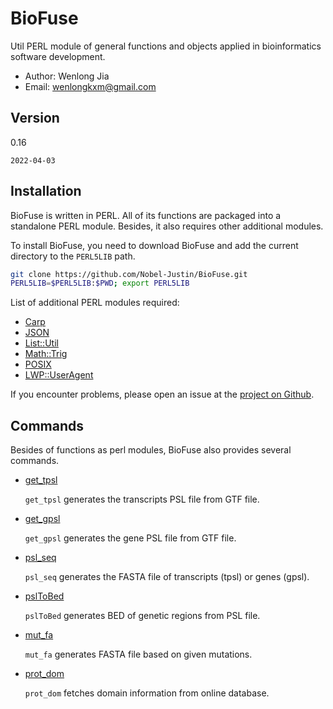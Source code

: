 # BioFuse

Util PERL module of general functions and objects applied in bioinformatics software development.

- Author: Wenlong Jia
- Email:  wenlongkxm@gmail.com

## Version
0.16

`2022-04-03`

## Installation

BioFuse is written in PERL. All of its functions are packaged into a standalone PERL module. Besides, it also requires other additional modules.

To install BioFuse, you need to download BioFuse and add the current directory to the `PERL5LIB` path.
```bash
git clone https://github.com/Nobel-Justin/BioFuse.git
PERL5LIB=$PERL5LIB:$PWD; export PERL5LIB
```
List of additional PERL modules required:
- [Carp](https://metacpan.org/pod/Carp)
- [JSON](https://metacpan.org/pod/JSON)
- [List::Util](https://metacpan.org/pod/List::Util)
- [Math::Trig](https://metacpan.org/pod/Math::Trig)
- [POSIX](https://metacpan.org/pod/distribution/perl/ext/POSIX/lib/POSIX.pod)
- [LWP::UserAgent](https://metacpan.org/pod/LWP::UserAgent)

If you encounter problems, please open an issue at the [project on Github](https://github.com/Nobel-Justin/BioFuse/issues).

## Commands

Besides of functions as perl modules, BioFuse also provides several commands.

- [get_tpsl](./manual/get_tpsl.md)

  `get_tpsl` generates the transcripts PSL file from GTF file.

- [get_gpsl](./manual/get_gpsl.md)

  `get_gpsl` generates the gene PSL file from GTF file.

- [psl_seq](./manual/psl_seq.md)

  `psl_seq` generates the FASTA file of transcripts (tpsl) or genes (gpsl).

- [pslToBed](./manual/pslToBed.md)

  `pslToBed` generates BED of genetic regions from PSL file.

- [mut_fa](./manual/mut_fa.md)

  `mut_fa` generates FASTA file based on given mutations.

- [prot_dom](./manual/prot_dom.md)

  `prot_dom` fetches domain information from online database.
